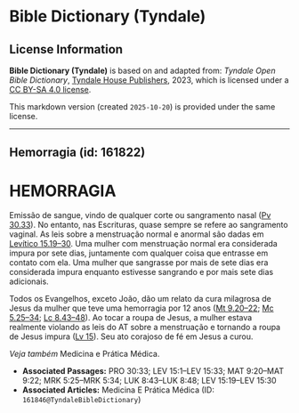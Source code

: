 # Bible Dictionary (Tyndale)

## License Information

**Bible Dictionary (Tyndale)** is based on and adapted from: _Tyndale Open Bible Dictionary_, [Tyndale House Publishers](https://tyndaleopenresources.com/), 2023, which is licensed under a [CC BY-SA 4.0 license](https://creativecommons.org/licenses/by-sa/4.0/legalcode.en).

This markdown version (created `2025-10-20`) is provided under the same license.



--------------------------------

## Hemorragia (id: 161822)

HEMORRAGIA
==========

Emissão de sangue, vindo de qualquer corte ou sangramento nasal ([Pv 30\.33](https://ref.ly/Prov30:33)). No entanto, nas Escrituras, quase sempre se refere ao sangramento vaginal. As leis sobre a menstruação normal e anormal são dadas em [Levítico 15\.19–30](https://ref.ly/Lev15:19-Lev15:30). Uma mulher com menstruação normal era considerada impura por sete dias, juntamente com qualquer coisa que entrasse em contato com ela. Uma mulher que sangrasse por mais de sete dias era considerada impura enquanto estivesse sangrando e por mais sete dias adicionais.

Todos os Evangelhos, exceto João, dão um relato da cura milagrosa de Jesus da mulher que teve uma hemorragia por 12 anos ([Mt 9\.20–22](https://ref.ly/Matt9:20-Matt9:22); [Mc 5\.25–34](https://ref.ly/Mark5:25-Mark5:34); [Lc 8\.43–48](https://ref.ly/Luke8:43-Luke8:48)). Ao tocar a roupa de Jesus, a mulher estava realmente violando as leis do AT sobre a menstruação e tornando a roupa de Jesus impura ([Lv 15](https://ref.ly/Lev15:1-Lev15:33)). Seu ato corajoso de fé em Jesus a curou.

*Veja também* Medicina e Prática Médica.

* **Associated Passages:** PRO 30:33; LEV 15:1–LEV 15:33; MAT 9:20–MAT 9:22; MRK 5:25–MRK 5:34; LUK 8:43–LUK 8:48; LEV 15:19–LEV 15:30
* **Associated Articles:** Medicina E Prática Médica (ID: `161846@TyndaleBibleDictionary`)

